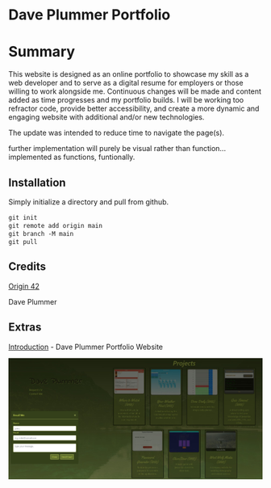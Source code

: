 # Dave Plummer Portfolio

# Summary

This website is designed as an online portfolio to showcase my skill as a web developer and to serve as a digital resume for employers or those willing to work alongside me. Continuous changes will be made and content added as time progresses and my portfolio builds. 
I will be working too refractor code, provide better accessibility, and create a more dynamic and engaging website with additional and/or new technologies.

The update was intended to reduce time to navigate the page(s). 

further implementation will purely be visual rather than function... implemented as functions, funtionally. 

## Installation
Simply initialize a directory and pull from github. 
```
git init
git remote add origin main
git branch -M main
git pull
```

## Credits

[Origin 42](https://origin-42.github.io/Portfolio-Page---Dave-Plummer/)

Dave Plummer

## Extras



[Introduction](https://origin-42.github.io/Portfolio-Page---Dave-Plummer/) - Dave Plummer Portfolio Website

![snippet](./assets/images/portfolio_screenshot.jpg)

